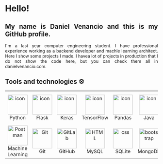 <link rel="stylesheet" type='text/css' href="https://cdn.jsdelivr.net/gh/devicons/devicon@latest/devicon.min.css" /> 
<div align="justify">
<h1>Hello!</h1>
<h2>My name is Daniel Venancio and this is my GitHub profile.</h2>



</div>
<p></p>
<p align="justify">
I'm a last year computer engineering student. I have professional experience working as a backend developer and machle learning architect. Here I show some projects I made. I havea lot of projects in production that I do not show the code here, but you can check them all in danielvenancio.com.

</p>

## Tools and technologies ⚙️


<table>
  <tr>
    <td align="center" width="96">
        <img src="https://upload.wikimedia.org/wikipedia/commons/thumb/c/c3/Python-logo-notext.svg/1200px-Python-logo-notext.svg.png" alt="icon" width="65" height="65" />
      <br>Python
    </td>
    <td align="center" width="96">
      <a href="#macropower-tech">
        <img src="https://cdn.jsdelivr.net/gh/devicons/devicon@latest/icons/flask/flask-original.svg" alt="icon" width="65" height="65" />
      </a>
      <br>Flask
    </td>
    <td align="center" width="96">
        <img src="https://cdn.jsdelivr.net/gh/devicons/devicon@latest/icons/keras/keras-original.svg" alt="icon" width="65" height="65" />
      <br>Keras
    </td>
    <td align="center" width="96">
        <img src="https://avatars.githubusercontent.com/u/15658638?s=280&v=4" alt="icon" width="65" height="65" />
      <br>TensorFlow
    </td>
    <td align="center" width="96">
        <img src="https://encrypted-tbn0.gstatic.com/images?q=tbn:ANd9GcTCpCB6Du8H6Lrm5WIbDcdW59uqoSiL-eeTlw&s" width="65" height="65" alt="icon" />
      <br>Pandas
    </td>
    <td align="center" width="96">
        <img src="https://www.stickersdevs.com.br/wp-content/uploads/2022/01/java-adesivo-sticker.png" alt="icon" width="65" height="65" />
      <br>Java
    </td>
    <td align="center" width="96">
      <a href="#macropower-tech">
        <img src="https://encrypted-tbn0.gstatic.com/images?q=tbn:ANd9GcT8i4zPog-0j0JR_yZglxPhTPZXxN2iMTQ3Dw&s" alt="icon" width="65" height="65" />
      </a>
      <br>Spring Boot
    </td>
    <td align="center" width="96">
        <img src="https://www.jetbrains.com/guide/assets/csharp-logo-265a149e.svg" alt="icon" width="65" height="65" />
      <br>C#
    </td>
    <td align="center" width="96">
        <img src="https://encrypted-tbn0.gstatic.com/images?q=tbn:ANd9GcR0FIMChqtpG1heDQW34EOFjF8OBf61HJrLTQ&s" width="65" height="65" alt="tailwind" />
      <br>Unity
    </td>
  </tr>
  <tr>

  <tr>
    <td align="center" width="96">
        <img src="https://cdn-icons-png.flaticon.com/512/8345/8345929.png" width="65" height="65" alt="Postman" />
      <br>Machine Learning
    </td>
    <td align="center" width="96">
        <img src="https://skillicons.dev/icons?i=git" width="65" height="65" alt="Git" />
      <br>Git
    </td>
    <td align="center"  width="96">
        <img src="https://play-lh.googleusercontent.com/PCpXdqvUWfCW1mXhH1Y_98yBpgsWxuTSTofy3NGMo9yBTATDyzVkqU580bfSln50bFU" width="65" height="65" alt="GitLab" />
      <br>GitHub
    </td>
    <td align="center"  width="96">
        <img src="https://devtools.com.br/blog/wp-content/uploads/2013/06/MySQL-Logo.wine_.png" width="65" height="65" alt="HTML" />
      <br>MySQL
    </td>
    <td align="center" width="96">
        <img src="https://cdn.iconscout.com/icon/free/png-256/free-sqlite-282687.png?f=webp" width="65" height="65" alt="css" />
      <br>SQLite
    </td>
    <td align="center"  width="96">
        <img src="https://github.com/user-attachments/assets/9a447a1e-8ed6-4f22-b799-bd07ba86e0df" width="65" height="65" alt="bootstrap" />
      <br>MongoDB
    </td>
    <td align="center" width="96">
        <img src="https://img.icons8.com/?size=512&id=13443&format=png" width="65" height="65" alt="jquery" />
      <br>Raspberry
    </td>
    <td align="center" width="96">
        <img src="https://cdn.iconscout.com/icon/free/png-256/free-arduino-226072.png?f=webp" width="65" height="65" alt="jquery" />
      <br>Arduino
    </td>
    <td align="center" width="96">
        <img src="https://skillicons.dev/icons?i=linux" width="65" height="65" alt="Linux" />
      <br>Linux
    </td>

            
  </tr>
  
</table>
